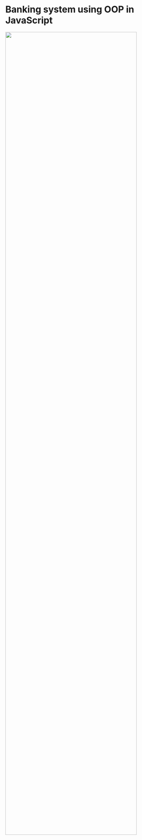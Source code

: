 # Banking system using OOP in JavaScript

<img src="https://github.com/MadhushaT/banking-system-using-OOP/assets/115420734/1d6b3c96-8049-4634-a367-f00fc3e09a46" width="90%" height="80%"/>
